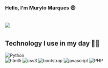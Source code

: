 ### Hello, I'm Murylo Marques 😄
#


 ![](https://github-readme-stats.vercel.app/api?username=murylomarques&theme=blue-green)


#
## Technology I use in my day 👨‍💻
![Python](https://img.shields.io/badge/Python-14354C?style=for-the-badge&logo=python&logoColor=white)
<br>
![html5](https://img.shields.io/badge/HTML5-E34F26?style=for-the-badge&logo=html5&logoColor=white)
![css3](https://img.shields.io/badge/CSS3-1572B6?style=for-the-badge&logo=css3&logoColor=white)
![bootstrap](
https://img.shields.io/badge/Bootstrap-563D7C?style=for-the-badge&logo=bootstrap&logoColor=white)
![javascript](
https://img.shields.io/badge/JavaScript-323330?style=for-the-badge&logo=javascript&logoColor=F7DF1E)
![PHP](
https://img.shields.io/badge/PHP-777BB4?style=for-the-badge&logo=php&logoColor=white)

#

